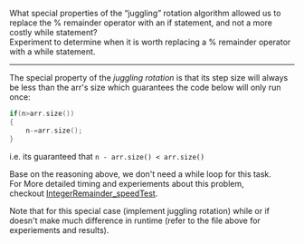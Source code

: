 What special properties of the “juggling” rotation algorithm allowed us to replace the % remainder operator with an if statement, and not a more costly while statement?  
Experiment to determine when it is worth replacing a % remainder operator with a while statement.  

---

The special property of the *juggling rotation* is that its step size will always be less than the arr's size which guarantees the code below will only run once:  
```c++
if(n>arr.size())
{
	n-=arr.size();
}
```
i.e. its guaranteed that `n - arr.size() < arr.size()`

Base on the reasoning above, we don't need a while loop for this task.  
For More detailed timing and experiements about this problem,   
checkout [IntegerRemainder_speedTest](https://github.com/ihsuy/programming_pearls/blob/master/column9_Code_Tuning/IntegerRemainder_speedTest.cpp).

Note that for this special case (implement juggling rotation) while or if doesn't make much difference in runtime (refer to the file above for experiements and results). 

